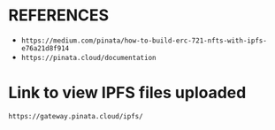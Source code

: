 # REFERENCES #
- `https://medium.com/pinata/how-to-build-erc-721-nfts-with-ipfs-e76a21d8f914`
- `https://pinata.cloud/documentation`

# Link to view IPFS files uploaded #
`https://gateway.pinata.cloud/ipfs/`
